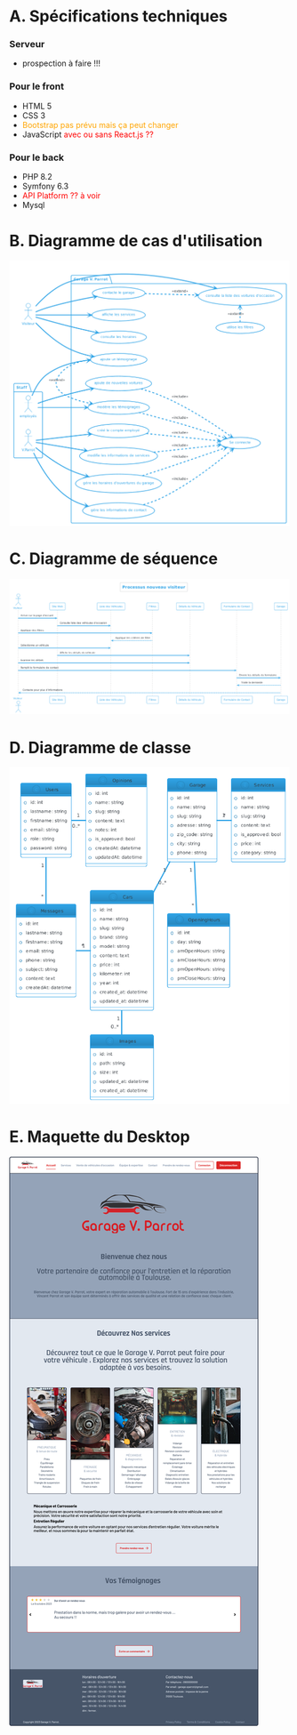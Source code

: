 # A. Spécifications techniques

### Serveur

* prospection à faire !!!

### Pour le front

* HTML 5
* CSS 3
* <font color='orange'>Bootstrap pas prévu mais ça peut changer</font>
* JavaScript<font color='red'> avec ou sans React.js ??</font>

### Pour le back

* PHP 8.2
* Symfony 6.3
* <font color='red'>API Platform ?? à voir</font>
* Mysql

# B. Diagramme de cas d'utilisation 

![Diagram Image Link](diagrammes/diagramUseCase.png)

# C. Diagramme de séquence

![Diagram Image Link](diagrammes/diagramSequence.png)

# D. Diagramme de classe

![Diagram Image Link](diagrammes/diagramClass.png)

# E. Maquette du Desktop

![Maquette Image Link](maquettes/garageVParrot-Desktop.png)



